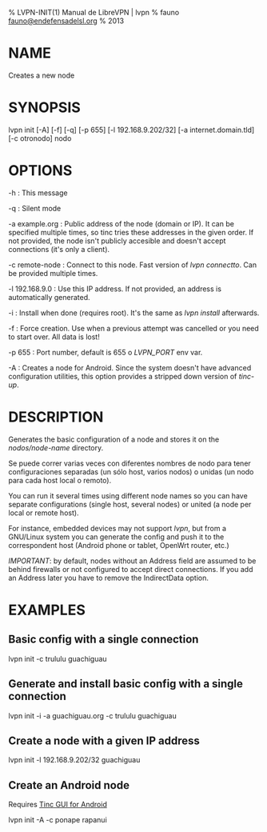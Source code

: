 % LVPN-INIT(1) Manual de LibreVPN | lvpn
% fauno <fauno@endefensadelsl.org>
% 2013

# NAME

Creates a new node


# SYNOPSIS

lvpn init [-A] [-f] [-q] [-p 655] [-l 192.168.9.202/32] [-a internet.domain.tld] [-c otronodo] nodo


# OPTIONS

-h
:    This message

-q
:    Silent mode

-a example.org
:     Public address of the node (domain or IP).  It can be specified
      multiple times, so tinc tries these addresses in the given order.
      If not provided, the node isn't publicly accesible and doesn't
      accept connections (it's only a client).

-c remote-node
:    Connect to this node.  Fast version of _lvpn connectto_.  Can be
     provided multiple times.

-l 192.168.9.0
:    Use this IP address.  If not provided, an address is automatically
     generated.

-i
:    Install when done (requires root).  It's the same as _lvpn install_
     afterwards.

-f
:    Force creation.  Use when a previous attempt was cancelled or you
     need to start over.  All data is lost!

-p 655
:    Port number, default is 655 o *LVPN_PORT* env var.

-A
:    Creates a node for Android.  Since the system doesn't have advanced
     configuration utilities, this option provides a stripped down
     version of _tinc-up_.


# DESCRIPTION

Generates the basic configuration of a node and stores it on the
_nodos/node-name_ directory.

Se puede correr varias veces con diferentes nombres de nodo para tener
configuraciones separadas (un sólo host, varios nodos) o unidas (un nodo
para cada host local o remoto).

You can run it several times using different node names so you can have
separate configurations (single host, several nodes) or united (a node
per local or remote host).

For instance, embedded devices may not support _lvpn_, but from a
GNU/Linux system you can generate the config and push it to the
correspondent host (Android phone or tablet, OpenWrt router, etc.)

_IMPORTANT_: by default, nodes without an Address field are assumed to
be behind firewalls or not configured to accept direct connections.  If
you add an Address later you have to remove the IndirectData option.

# EXAMPLES

## Basic config with a single connection

  lvpn init -c trululu guachiguau

## Generate and install basic config with a single connection

  lvpn init -i -a guachiguau.org -c trululu guachiguau

## Create a node with a given IP address

  lvpn init -l 192.168.9.202/32 guachiguau

## Create an Android node

Requires [Tinc GUI for Android](http://tinc_gui.poirsouille.org/)

  lvpn init -A -c ponape rapanui
